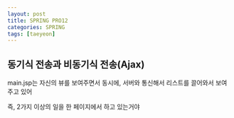 ```yaml
---
layout: post
title: SPRING PRO12
categories: SPRING
tags: [taeyeon]
---
```



## 동기식 전송과 비동기식 전송(Ajax)

main.jsp는 자신의 뷰를 보여주면서 동시에, 서버와 통신해서 리스트를 끌어와서 보여주고 있어

즉, 2가지 이상의 일을 한 페이지에서 하고 있는거야
